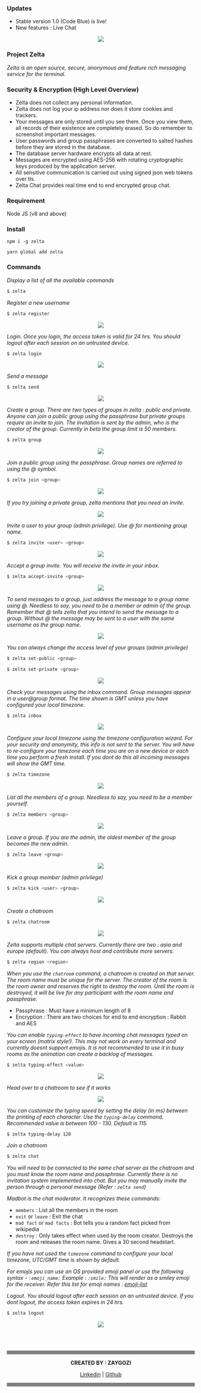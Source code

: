 <head>
  <link rel="shortcut icon" type="image/x-icon" href="favicon.ico">
</head>

### Updates
* Stable version 1.0 (Code Blue) is live!
* New features : Live Chat

<p align="center">
  <img src = "https://raw.githubusercontent.com/zeltagq/docs/master/simple-chat-1.gif">
</p>

### Project Zelta
*Zelta is an open source, secure, anonymous and feature rich messaging service for the terminal.*

### Security & Encryption (High Level Overview)
* Zelta does not collect any personal information.
* Zelta does not log your ip address nor does it store cookies and trackers.
* Your messages are only stored until you see them. Once you view them, all records of their existence are completely erased. So do remember to screenshot important messages.
* User passwords and group passphrases are converted to salted hashes before they are stored in the database.
* The database server hardware encrypts all data at rest.
* Messages are encrypted using AES-256 with rotating cryptographic keys produced by the application server.
* All sensitive communication is carried out using signed json web tokens over tls.
* Zelta Chat provides real time end to end encrypted group chat.

### Requirement
Node JS (v8 and above)

### Install
```
npm i -g zelta
```
```
yarn global add zelta
```

### Commands

*Display a list of all the available commands*
```sh
$ zelta
```

*Register a new username*
```sh
$ zelta register
```
<p align="center">
  <img src = "https://raw.githubusercontent.com/zeltagq/docs/master/register.gif">
</p>

*Login. Once you login, the access token is valid for 24 hrs. You should logout after each session on an untrusted device.*
```sh
$ zelta login
```
<p align="center">
  <img src = "https://raw.githubusercontent.com/zeltagq/docs/master/login.gif">
</p>

*Send a message*
```sh
$ zelta send
```
<p align="center">
  <img src = "https://raw.githubusercontent.com/zeltagq/docs/master/send-msg.gif">
</p>

*Create a group. There are two types of groups in zelta : public and private. Anyone can join a public group using the passphrase but private groups require an invite to join. The invitation is sent by the admin, who is the creator of the group. Currently in beta the group limit is 50 members.*
```sh
$ zelta group
```
<p align="center">
  <img src = "https://raw.githubusercontent.com/zeltagq/docs/master/group-creation.gif">
</p>

*Join a public group using the passphrase. Group names are referred to using the @ symbol.*
```sh
$ zelta join <group>
```
<p align="center">
  <img src = "https://raw.githubusercontent.com/zeltagq/docs/master/join-grp.gif">
</p>

*If you try joining a private group, zelta mentions that you need an invite.*
<p align="center">
  <img src = "https://raw.githubusercontent.com/zeltagq/docs/master/no-invite-join.gif">
</p>

*Invite a user to your group (admin privilege). Use @ for mentioning group name.*
```sh
$ zelta invite <user> <group>
```
<p align="center">
  <img src = "https://raw.githubusercontent.com/zeltagq/docs/master/send-invite.gif">
</p>

*Accept a group invite. You will receive the invite in your inbox.*
```sh
$ zelta accept-invite <group>
```
<p align="center">
  <img src = "https://raw.githubusercontent.com/zeltagq/docs/master/accept-invite.gif">
</p>

*To send messages to a group, just address the message to a group name using @. Needless to say, you need to be a member or admin of the group. Remember that @ tells zelta that you intend to send the message to a group. Without @ the message may be sent to a user with the same username as the group name.*
<p align="center">
  <img src = "https://raw.githubusercontent.com/zeltagq/docs/master/group-msg.gif">
</p>

*You can always change the access level of your groups (admin privilege)*
```sh
$ zelta set-public <group>
```
```sh
$ zelta set-private <group>
```
<p align="center">
  <img src = "https://raw.githubusercontent.com/zeltagq/docs/master/public-private.gif">
</p>

*Check your messages using the inbox command. Group messages appear in a user@group format. The time shown is GMT unless you have configured your local timezone.*
```sh
$ zelta inbox
```
<p align="center">
  <img src = "https://raw.githubusercontent.com/zeltagq/docs/master/inbox.gif">
</p>

*Configure your local timezone using the timezone configuration wizard. For your security and anonymity, this info is not sent to the server. You will have to re-configure your timezone each time you are on a new device or each time you perform a fresh install. If you dont do this all incoming messages will show the GMT time.*
```sh
$ zelta timezone
```
<p align="center">
  <img src = "https://raw.githubusercontent.com/zeltagq/docs/master/timezone.gif">
</p>

*List all the members of a group. Needless to say, you need to be a member yourself.*
```sh
$ zelta members <group>
```
<p align="center">
  <img src = "https://raw.githubusercontent.com/zeltagq/docs/master/members.gif">
</p>

*Leave a group. If you are the admin, the oldest member of the group becomes the new admin.*
```sh
$ zelta leave <group>
```
<p align="center">
  <img src = "https://raw.githubusercontent.com/zeltagq/docs/master/leave.gif">
</p>

*Kick a group member (admin privilege)*
```sh
$ zelta kick <user> <group>
```
<p align="center">
  <img src = "https://raw.githubusercontent.com/zeltagq/docs/master/kick.gif">
</p>

*Create a chatroom*
```sh
$ zelta chatroom
```
<p align="center">
  <img src = "https://raw.githubusercontent.com/zeltagq/docs/master/chatroom.gif">
</p>

*Zelta supports multiple chat servers. Currently there are two : asia and europe (default). You can always host and contribute more servers.*
```sh
$ zelta region <region>
```
*When you use the ```chatroom``` command, a chatroom is created on that server. The room name must be unique for the server. The creator of the room is the room owner and reserves the right to destroy the room. Until the room is destroyed, it will be live for any participant with the room name and passphrase.*

* Passphrase : Must have a minimum length of 8
* Encryption : There are two choices for end to end encryption : Rabbit and AES

*You can enable ```typing-effect``` to have incoming chat messages typed on your screen (matrix style!). This may not work on every terminal and currently doesnt support emojis. It is not recommended to use it in busy rooms as the animation can create a backlog of messages.*
```sh
$ zelta typing-effect <value>
```
<p align="center">
  <img src = "https://raw.githubusercontent.com/zeltagq/docs/master/typing-effect.gif">
</p>

*Head over to a chatroom to see if it works*
<p align="center">
  <img src = "https://raw.githubusercontent.com/zeltagq/docs/master/typing-chat.gif">
</p>

*You can customize the typing speed by setting the delay (in ms) between the printing of each character. Use the ```typing-delay``` command. Recommended value is between 100 - 130. Default is 115.*
```sh
$ zelta typing-delay 120
```

*Join a chatroom*
```sh
$ zelta chat
```
*You will need to be connected to the same chat server as the chatroom and you must know the room name and passphrase. Currently there is no invitation system implemented into chat. But you may manually invite the person through a personal message (Refer : ```zelta send```)*

*Madbot is the chat moderator. It recognizes these commands:*
* ```members``` : List all the members in the room
* ```exit``` or ```leave``` : Exit the chat
* ```mad fact``` or ```mad facts``` : Bot tells you a random fact picked from wikipedia
* ```destroy``` : Only takes effect when used by the room creator. Destroys the room and releases the room name. Gives a 30 second headstart.

*If you have not used the ```timezone``` command to configure your local timezone, UTC/GMT time is shown by default.*

*For emojis you can use an OS provided emoji panel or use the following syntax - ```:emoji_name:``` Example : ```:smile:``` This will render as a smiley emoji for the receiver. Refer this list for emoji names : [emoji-list](https://raw.githubusercontent.com/omnidan/node-emoji/master/lib/emoji.json)*

*Logout. You should logout after each session on an untrusted device. If you dont logout, the access token expires in 24 hrs.*
```sh
$ zelta logout
```
<p align="center">
  <img src = "https://raw.githubusercontent.com/zeltagq/docs/master/logout.gif">
</p>

<br><br>
<hr style="height:10px;border-width:10px;color:gray;background-color:gray">
<p align="center"><b>CREATED BY : ZAYGOZI</b></p>
<p align="center"><a href = "https://www.linkedin.com/in/zaygo/">Linkedin</a> | <a href = "https://github.com/zaygozi">Github</a></p>
<hr style="height:10px;border-width:10px;color:gray;background-color:gray">
